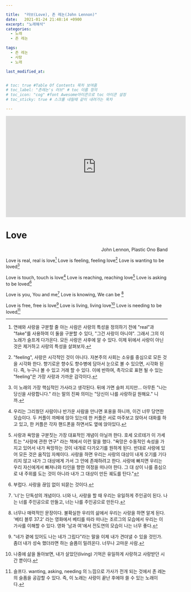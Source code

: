 ```yaml
---

title:  "러브(Love), 존 레논(John Lennon)"
date:   2021-01-24 21:48:14 +0900
excerpt: "노래해석"
categories:
  - 노래
  - 존 레논

tags:
  - 존 레논
  - 사랑
  - 노래

last_modified_at:


# toc: true #Table Of Contents 목차 보여줌
# toc_label: "존레논's 러브" # toc 이름 정의
# toc_icon: "cog" #font Awesome아이콘으로 toc 아이콘 설정
# toc_sticky: true # 스크롤 내릴때 같이 내려가는 목차

---
```



<!-- #존 레논, 러브 -->
<iframe width="560" height="315" src="https://www.youtube.com/embed/MUTz3LQEq1Q" frameborder="0" allow="accelerometer; autoplay; clipboard-write; encrypted-media; gyroscope; picture-in-picture" allowfullscreen></iframe>




# Love

<div style="text-align: right"> John Lennon, Plastic Ono Band </div>


Love is real, real is love[^1]
Love is feeling, feeling love[^2]
Love is wanting to be loved[^3]


Love is touch, touch is love[^4]
Love is reaching, reaching love[^5]
Love is asking to be loved[^6]


Love is you, You and me[^7]
Love is knowing, We can be [^8]


Love is free, free is love[^9]
Love is living, living love[^10]
Love is needing to be loved[^11]

[^1]: 연애와 사랑을 구분할 줄 아는 사람은 사랑의 특성을 정의하기 전에 "real"과 "fake"를 사용하여 이 둘을 구분할 수 있다,  "그건 사랑이 아니야". 그래서 그의 이 노래가 슬프게 다가온다. 모든 사랑은 사후에 알 수 있다. 이제 뒤에서 사랑이 아닌 것은 제거하고 사랑의 특성을 살펴보자.


[^2]: "feeling", 사랑은 시각적인 것이 아니다. 자본주의 사회는 소유를 중심으로 모든 것을 시각화 한다. 향기로운 향수도 향수병에 담아서 눈으로 볼 수 있으면, 시각화 된다. 즉, 누구나 볼 수 있고 거래 할 수 있다. 이에 반하여, 촉각으로 표현 될 수 있는 "feeling"은 가장 사랑과 가까운 감각이다.


[^3]: 이 노래의 가장 핵심적인 가사라고 생각된다. 뒤에 가면 슬퍼 지지만... 아무튼 "나는 당신을 사랑합니다." 라는 말의 진짜 의미는 "당신이 나를 사랑하길 원해요." 니까.


[^4]: 우리는 그리웠던 사람이나 반가운 사람을 만나면 포옹을 하니까, 이건 너무 당연한 모습이다. 두 커플이 까페에 앉아 있는데 한 커플은 서로 마주보고 앉아서 대화를 하고 있고, 한 커플은 각자 핸드폰을 하면서도 옆에 앉아있다.   


[^5]: 사랑과 욕망을 구분짓는 가장 대표적인 개념이 아닐까 한다. 호세 오르테가 이 가세트는 "사랑에 관한 연구" 라는 책에서 이런 말을 했다. "욕망은 수동적인 속성을 가지고 있어서 내가 욕망하는 것이 내개로 다가오기를 원하게 된다. 반대로 사랑에 있어 모든 것은 움직임 자체이다. 사랑을 하면 우리는 사랑의 대상이 내게 오기를 기다리지 않고 내가 그 대상에게 가서 그 안에 존재하려고 한다. 사랑에 빠지면 우리는 우리 자신에게서 빠져나와 타인을 향한 여정을 떠나야 한다. 그 대 상이 나를 중심으로 내 주위를 도는 것이 아니라 내가 그 대상이 만든 궤도를 탄다."

[^6]: 부럽다. 사랑을 끊임 없이 되묻는 것이다.

[^7]: '너'는 단독성의 개념이다. 너와 나, 사랑을 할 때 우리는 유일하게 주인공이 된다. 나는 너를 주인공으로 만들고, 너는 나를 주인공으로 만든다.  

[^8]: 너무나 매력적인 문장이다. 불확실한 우리의 삶에서 우리는 사랑을 하면 알게 된다. '베티 블루 37.2' 라는 영화에서 베티를 따라 떠나는 조르그의 모습에서 우리는 이 가사를 이해할 수 있다. 영화 '남과 여'에서 전도연의 모습이 나는 너무 좋다.  

[^9]: "네가 곁에 있어도 나는 네가 그립다"라는 말을 이제 내가 견뎌낼 수 있을 것인가. 좀더 내가 성숙 했더라면 하는 슬픔이 밀려온다. 너무나 고마운 사람.

[^10]: 나중에 삶을 돌아보면, 내가 살았던(living) 기억은 유일하게 사랑하고 사랑받던 시간 뿐이다.

[^11]: 슬프다. wanting, asking, needing 의 느낌으로 가사가 전개 되는 것에서 존 레논의 슬픔을 공감할 수 있다. 즉, 이 노래는 사랑이 끝난 후에야 쓸 수 있는 노래이다.
